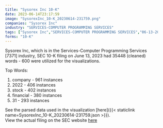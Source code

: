 ```yaml
---
title: "Sysorex Inc 10-K"
date: 2023-06-14T23:17:59
image: "SysorexInc_10-K_20230614-231759.png"
companies: "Sysorex Inc"
industry: "SERVICES-COMPUTER PROGRAMMING SERVICES"
tags: ["Sysorex Inc","SERVICES-COMPUTER PROGRAMMING SERVICES","06-13-2023","10-K"]
forms: "10-K"
---
```

Sysorex Inc, which is in the Services-Computer Programming Services [7371] industry, SEC 10-K filing on June 13, 2023 had 35448 (cleaned) words - 600 were utilized for the visualizations.

Top Words:
1. company - 961 instances
2. 2022 - 406 instances
3. stock - 402 instances
4. financial - 380 instances
5. 31 - 293 instances


See the parsed data used in the visualization [here]({{< staticlink name=SysorexInc_10-K_20230614-231759.json >}}).  
View the actual filing on the SEC website [here](https://www.sec.gov/Archives/edgar/data/1737372/0001213900-23-048561.txt)